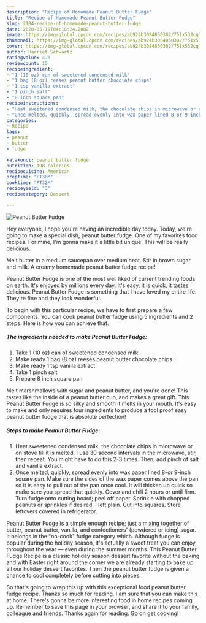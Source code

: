 ```yaml
---
description: "Recipe of Homemade Peanut Butter Fudge"
title: "Recipe of Homemade Peanut Butter Fudge"
slug: 2104-recipe-of-homemade-peanut-butter-fudge
date: 2020-05-19T04:18:24.208Z
image: https://img-global.cpcdn.com/recipes/ab924b3084850302/751x532cq70/peanut-butter-fudge-recipe-main-photo.jpg
thumbnail: https://img-global.cpcdn.com/recipes/ab924b3084850302/751x532cq70/peanut-butter-fudge-recipe-main-photo.jpg
cover: https://img-global.cpcdn.com/recipes/ab924b3084850302/751x532cq70/peanut-butter-fudge-recipe-main-photo.jpg
author: Harriet Schwartz
ratingvalue: 4.8
reviewcount: 15
recipeingredient:
- "1 (10 oz) can of sweetened condensed milk"
- "1 bag (8 oz) reeses peanut butter chocolate chips"
- "1 tsp vanilla extract"
- "1 pinch salt"
- "8 inch square pan"
recipeinstructions:
- "Heat sweetened condensed milk, the chocolate chips in microwave or on stove till it is melted. I use 30 second intervals in the microwave, stir, then repeat. You might have to do this 2-3 times. Then, add pinch of salt and vanilla extract."
- "Once melted, quickly, spread evenly into wax paper lined 8-or 9-inch square pan. Make sure the sides of the wax paper comes above the pan so it is easy to pull out of the pan once cool. It will thicken up quick so make sure you spread that quickly. Cover and chill 2 hours or until firm. Turn fudge onto cutting board; peel off paper. Sprinkle with chopped peanuts or sprinkles if desired. I left plain. Cut into squares. Store leftovers covered in refrigerator."
categories:
- Recipe
tags:
- peanut
- butter
- fudge

katakunci: peanut butter fudge 
nutrition: 198 calories
recipecuisine: American
preptime: "PT38M"
cooktime: "PT32M"
recipeyield: "3"
recipecategory: Dessert

---
```



![Peanut Butter Fudge](https://img-global.cpcdn.com/recipes/ab924b3084850302/751x532cq70/peanut-butter-fudge-recipe-main-photo.jpg)

Hey everyone, I hope you're having an incredible day today. Today, we're going to make a special dish, peanut butter fudge. One of my favorites food recipes. For mine, I'm gonna make it a little bit unique. This will be really delicious.

Melt butter in a medium saucepan over medium heat. Stir in brown sugar and milk. A creamy homemade peanut butter fudge recipe!

Peanut Butter Fudge is one of the most well liked of current trending foods on earth. It's enjoyed by millions every day. It's easy, it is quick, it tastes delicious. Peanut Butter Fudge is something that I have loved my entire life. They're fine and they look wonderful.


To begin with this particular recipe, we have to first prepare a few components. You can cook peanut butter fudge using 5 ingredients and 2 steps. Here is how you can achieve that.

<!--inarticleads1-->

##### The ingredients needed to make Peanut Butter Fudge:

1. Take 1 (10 oz) can of sweetened condensed milk
1. Make ready 1 bag (8 oz) reeses peanut butter chocolate chips
1. Make ready 1 tsp vanilla extract
1. Take 1 pinch salt
1. Prepare 8 inch square pan


Melt marshmallows with sugar and peanut butter, and you&#39;re done! This tastes like the inside of a peanut butter cup, and makes a great gift. This Peanut Butter Fudge is so silky and smooth it melts in your mouth. It&#39;s easy to make and only requires four ingredients to produce a fool proof easy peanut butter fudge that is absolute perfection! 

<!--inarticleads2-->

##### Steps to make Peanut Butter Fudge:

1. Heat sweetened condensed milk, the chocolate chips in microwave or on stove till it is melted. I use 30 second intervals in the microwave, stir, then repeat. You might have to do this 2-3 times. Then, add pinch of salt and vanilla extract.
1. Once melted, quickly, spread evenly into wax paper lined 8-or 9-inch square pan. Make sure the sides of the wax paper comes above the pan so it is easy to pull out of the pan once cool. It will thicken up quick so make sure you spread that quickly. Cover and chill 2 hours or until firm. Turn fudge onto cutting board; peel off paper. Sprinkle with chopped peanuts or sprinkles if desired. I left plain. Cut into squares. Store leftovers covered in refrigerator.


Peanut Butter Fudge is a simple enough recipe; just a mixing together of butter, peanut butter, vanilla, and confectioners&#39; (powdered or icing) sugar. It belongs in the &#34;no-cook&#34; fudge category which. Although fudge is popular during the holiday season, it&#39;s actually a sweet treat you can enjoy throughout the year — even during the summer months. This Peanut Butter Fudge Recipe is a classic holiday season dessert favorite without the baking and with Easter right around the corner we are already starting to bake up all our holiday dessert favorites. Then the peanut butter fudge is given a chance to cool completely before cutting into pieces. 

So that's going to wrap this up with this exceptional food peanut butter fudge recipe. Thanks so much for reading. I am sure that you can make this at home. There's gonna be more interesting food in home recipes coming up. Remember to save this page in your browser, and share it to your family, colleague and friends. Thanks again for reading. Go on get cooking!
